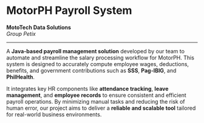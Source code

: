 # MotorPH Payroll System

**MotoTech Data Solutions**  
*Group Petix*

---

A **Java-based payroll management solution** developed by our team to automate and streamline the salary processing workflow for MotorPH. This system is designed to accurately compute employee wages, deductions, benefits, and government contributions such as **SSS**, **Pag-IBIG**, and **PhilHealth**.

It integrates key HR components like **attendance tracking**, **leave management**, and **employee records** to ensure consistent and efficient payroll operations. By minimizing manual tasks and reducing the risk of human error, our project aims to deliver a **reliable and scalable tool** tailored for real-world business environments.

